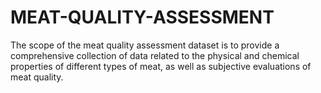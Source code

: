 # MEAT-QUALITY-ASSESSMENT
 The scope of the meat quality assessment dataset is to provide a comprehensive collection of data related to the physical and chemical properties of different types of meat, as well as subjective evaluations of meat quality. 
